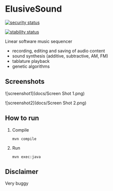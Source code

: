 # ElusiveSound

[![security status](https://www.meterian.com/badge/gh/arnaudh/elusive-sound/security)](https://www.meterian.com/report/gh/arnaudh/elusive-sound)

[![stability status](https://www.meterian.com/badge/gh/arnaudh/elusive-sound/stability)](https://www.meterian.com/report/gh/arnaudh/elusive-sound)

Linear software music sequencer

- recording, editing and saving of audio content
- sound synthesis (additive, subtractive, AM, FM)
- tablature playback
- genetic algorithms

## Screenshots

![screenshot1](docs/Screen Shot 1.png)

![screenshot2](docs/Screen Shot 2.png)

## How to run

1. Compile

	```
	mvn compile
	```

2. Run

	```
	mvn exec:java
	```

## Disclaimer

Very buggy
